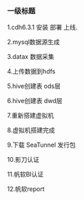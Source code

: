 ### 一级标题
1.cdh6.3.1 安装 部署 上线.

2.mysql数据源生成

3.datax 数据采集

4.上传数据到hdfs

5.hive创建表 ods层

6.hive创建表 dwd层

7.重新搭建虚拟机

8.虚拟机搭建完成

9.下载 SeaTunnel 发行包

10.影刀认证

11.帆软BI认证

12.帆软report